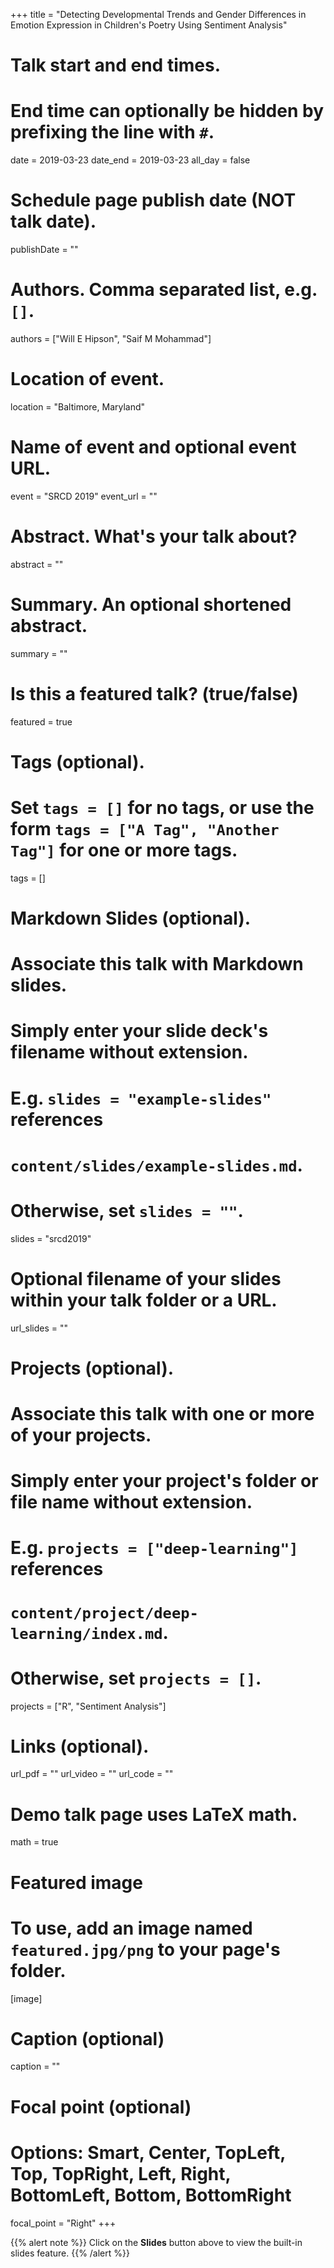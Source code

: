 +++
title = "Detecting Developmental Trends and Gender Differences in Emotion Expression in Children's Poetry Using Sentiment Analysis"

# Talk start and end times.
#   End time can optionally be hidden by prefixing the line with `#`.
date = 2019-03-23
date_end = 2019-03-23
all_day = false

# Schedule page publish date (NOT talk date).
publishDate = ""

# Authors. Comma separated list, e.g. `[]`.
authors = ["Will E Hipson", "Saif M Mohammad"]

# Location of event.
location = "Baltimore, Maryland"

# Name of event and optional event URL.
event = "SRCD 2019"
event_url = ""

# Abstract. What's your talk about?
abstract = ""

# Summary. An optional shortened abstract.
summary = ""

# Is this a featured talk? (true/false)
featured = true

# Tags (optional).
#   Set `tags = []` for no tags, or use the form `tags = ["A Tag", "Another Tag"]` for one or more tags.
tags = []

# Markdown Slides (optional).
#   Associate this talk with Markdown slides.
#   Simply enter your slide deck's filename without extension.
#   E.g. `slides = "example-slides"` references 
#   `content/slides/example-slides.md`.
#   Otherwise, set `slides = ""`.
slides = "srcd2019"

# Optional filename of your slides within your talk folder or a URL.
url_slides = ""

# Projects (optional).
#   Associate this talk with one or more of your projects.
#   Simply enter your project's folder or file name without extension.
#   E.g. `projects = ["deep-learning"]` references 
#   `content/project/deep-learning/index.md`.
#   Otherwise, set `projects = []`.
projects = ["R", "Sentiment Analysis"]

# Links (optional).
url_pdf = ""
url_video = ""
url_code = ""

# Demo talk page uses LaTeX math.
math = true

# Featured image
# To use, add an image named `featured.jpg/png` to your page's folder. 
[image]
  # Caption (optional)
  caption = ""

  # Focal point (optional)
  # Options: Smart, Center, TopLeft, Top, TopRight, Left, Right, BottomLeft, Bottom, BottomRight
  focal_point = "Right"
+++

{{% alert note %}}
Click on the **Slides** button above to view the built-in slides feature.
{{% /alert %}}